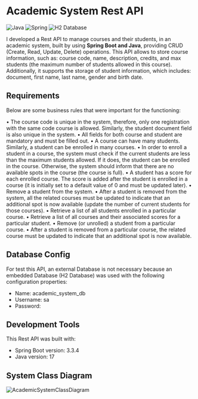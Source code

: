 # Academic System Rest API
![Java](https://img.shields.io/badge/Java-ED8B00?style=for-the-badge&logo=openjdk&logoColor=white) ![Spring](https://img.shields.io/badge/Spring-6DB33F?style=for-the-badge&logo=Spring&logoColor=white)  ![H2 Database](https://img.shields.io/badge/H2%20Database-018bff?style=for-the-badge&logoColor=white)

I developed a Rest API to manage courses and their students, in an academic system, built by using **Spring Boot and Java**, providing CRUD (Create, Read, Update, Delete) operations. This API allows to store course information, such as: course code, name, description, credits, and max students (the maximum number of students allowed in this course). Additionally, it supports the storage of student information, which includes: document, first name, last name, gender and birth date.

## Requirements

Below are some business rules that were important for the functioning:

• The course code is unique in the system, therefore, only one registration with the same code course is allowed. Similarly, the student document field is also unique in the system. 
• All fields for both course and student are mandatory and must be filled out.
• A course can have many students. Similarly, a student can be enrolled in many courses. 
• In order to enroll a student in a course, the system must check if the current students are less than the maximum students allowed. If it does, the student can be enrolled in the course. Otherwise, the system should inform that there are no available spots in the course (the course is full).
• A student has a score for each enrolled course. The score is added after the student is enrolled in a course (it is initially set to a default value of 0 and must be updated later).
• Remove a student from the system. 
• After a student is removed from the system, all the related courses must be updated to indicate that an additional spot is now available (update the number of current students for those courses).
• Retrieve a list of all students enrolled in a particular course.
• Retrieve a list of all courses and their associated scores for a particular student.
• Remove (or unrolled) a student from a particular course. 
• After a student is removed from a particular course, the related course must be updated to indicate that an additional spot is now available.

## Database Config
For test this API, an external Database is not necessary because an embedded Database (H2 Database) was used with the following configuration properties:

- Name: academic_system_db
- Username: sa
- Password:

## Development Tools
This Rest API was built with:

- Spring Boot version: 3.3.4
- Java version: 17

## System Class Diagram

![AcademicSystemClassDiagram](https://github.com/user-attachments/assets/1c685403-226e-4888-bbe0-c08eb7b3bbb9)


